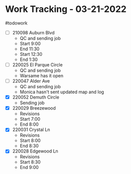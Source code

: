 # Work Tracking - 03-21-2022
#todowork 
- [ ] 210098 Auburn Blvd
	- QC and sending job
	- Start 9:00
	- End 11:30
	- Start 12:30
	- End 1:30
- [ ] 220025 El Parque Circle
	- QC and sending job
	- Warsame has it open
- [ ] 220047 Alder Ave
	- QC and sending job
	- Monica hasn't sent updated map and log
- [x] 220052 Demuth Circle
	- Sending job
- [x] 220029 Breezewood
	- Revisions
	- Start 7:00
	- End 8:00
- [x] 220031 Crystal Ln
	- Revisions
	- Start 8:00
	- End 8:30
- [x] 220028 Edgewood Ln
	- Revisions
	- Start 8:30
	- End 9:00